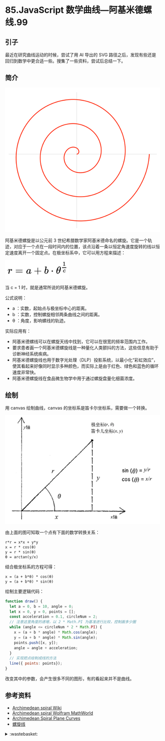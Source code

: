 # 85.JavaScript 数学曲线—阿基米德螺线.99

## <a name="start"></a> 引子
最近在研究曲线运动的时候，尝试了用 AI 导出的 SVG 路径之后，发现有些还是回归到数学中更合适一些。搜集了一些资料，尝试后总结一下。

## <a name="title1"></a> 简介

![85-1][url-local-1]

阿基米德螺旋是以公元前 3 世纪希腊数学家阿基米德命名的螺旋。它是一个轨迹，对应于一个点在一段时间内的位置，该点沿着一条以恒定角速度旋转的线以恒定速度离开一个固定点。在极坐标系中，它可以用方程来描述：

![85-2][url-local-2]

当 c = 1 时，就是通常所说的阿基米德螺旋。

公式说明：
- a ：实数，起始点与极坐标中心的距离。
- b ：实数，控制螺旋相邻两条曲线之间的距离。
- θ ：角度，影响螺线的轨迹。


实际应用有：
- 阿基米德螺线可以在螺旋天线中找到，它可以在很宽的频率范围内工作。
- 要求患者画一个阿基米德螺旋线是一种量化人类颤抖的方法，这些信息有助于诊断神经系统疾病。
- 阿基米德螺旋线也用于数字光处理（DLP）投影系统，以最小化“彩虹效应”，使其看起来好像同时显示多种颜色，而实际上是由于红色、绿色和蓝色的循环速度非常快。
- 阿基米德螺旋线在食品微生物学中用于通过螺旋盘量化细菌浓度。

## 绘制
用 canvas 绘制曲线，canvas 的坐标系是笛卡尔坐标系，需要做一个转换。

![85-3][url-local-3]

由上面的图可知取一个点有下面的数学转换关系：
```
r*r = x*x + y*y
x = r * cos(θ)
y = r * sin(θ)
θ = arctan(y/x)
```
结合极坐标系的方程可得：
```
x = (a + b*θ) * cos(θ)
y = (a + b*θ) * sin(θ)
```

绘制主要逻辑代码：
```js
function draw() {
  let a = 0, b = 10, angle = 0;
  let x = 0, y = 0, points = [];
  const acceleration = 0.1, circleNum = 2;
  // 注意这里角度的递增，以 2 * Math.PI 为基准进行比较，控制画多少圈
  while (angle <= circleNum * 2 * Math.PI) {
    x = (a + b * angle) * Math.cos(angle);
    y = (a + b * angle) * Math.sin(angle);
    points.push([x, y]);
    angle = angle + acceleration;
  }
  // 实现把点绘制成线的方法
  line({ points: points});
}
```
改变其中的参数，会产生很多不同的图形，有的看起来并不是曲线。


## <a name="reference"></a> 参考资料
- [Archimedean spiral Wiki][url-1]
- [Archimedean spiral Wolfram MathWorld][url-2]
- [Archimedean Spiral Plane Curves][url-3]
- [螺旋线][url-4]


[url-1]:https://en.wikipedia.org/wiki/Archimedean_spiral
[url-2]:https://mathworld.wolfram.com/ArchimedeanSpiral.html
[url-3]:http://xahlee.info/SpecialPlaneCurves_dir/ArchimedeanSpiral_dir/archimedeanSpiral.html
[url-4]:https://baike.baidu.com/item/%E8%9E%BA%E6%97%8B%E7%BA%BF/10012826

[url-local-1]:../images/85/1.png
[url-local-2]:../images/85/2.png
[url-local-3]:../images/85/3.png

<details>
<summary>:wastebasket:</summary>

最近看了[《银翼杀手2049》][url-book]，故事讲的还是蛮好的，本以为所有的线索都指向了一个答案，没想到最后并不是这样，但回想一下的确也是说的通。

关于复制人“繁衍”的秘密还是蛮吸引人的，不知道什么时候能出续集。

![85-poster][url-local-poster]

</details>

[url-book]:https://movie.douban.com/subject/10512661/
[url-local-poster]:../images/85/poster.png
